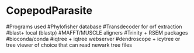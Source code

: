 # CopepodParasite
#Programs used
#Phylofisher database
#Transdecoder for orf extraction
#blast+ local (blastp)
#MAFFT/MUSCLE aligners
#Trinity + RSEM packages
#bioconda/conda
#iqtree + iqtree webserver
#dendroscope + icytree or tree viewer of choice that can read newark tree files
